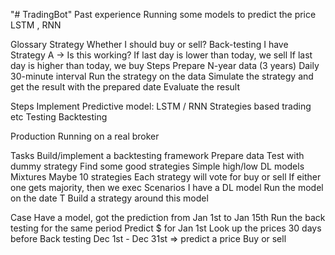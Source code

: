 "# TradingBot" 
Past experience
Running some models to predict the price
LSTM , RNN

Glossary
Strategy
Whether I should buy or sell?
Back-testing
I have Strategy A -> Is this working?
If last day is lower than today, we sell
If last day is higher than today, we buy
Steps
Prepare N-year data (3 years)
Daily
30-minute interval
Run the strategy on the data
Simulate the strategy and get the result with the prepared date
Evaluate the result


Steps
Implement
Predictive model: LSTM / RNN
Strategies based trading
etc
Testing
Backtesting


Production
Running on a real broker


Tasks
Build/implement a backtesting framework
Prepare data
Test with dummy strategy
Find some good strategies
Simple high/low
DL models
Mixtures
Maybe 10 strategies
Each strategy will vote for buy or sell
If either one gets majority, then we exec
Scenarios
I have a DL model
Run the model on the date T
Build a strategy around this model

Case
Have a model, got the prediction from Jan 1st to Jan 15th
Run the back testing for the same period
Predict $ for Jan 1st
Look up the prices 30 days before
Back testing
Dec 1st - Dec 31st => predict a price
Buy or sell


